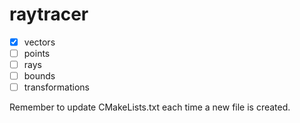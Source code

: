 # raytracer

- [x] vectors
- [ ] points
- [ ] rays
- [ ] bounds
- [ ] transformations

Remember to update CMakeLists.txt each time a new file is created.
